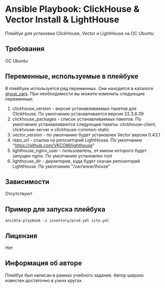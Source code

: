 # Ansible Playbook: ClickHouse & Vector Install & LightHouse

Плейбук для установки ClickHouse, Vector и LightHouse на ОС Ubuntu

## Требования

ОС Ubuntu

## Переменные, используемые в плейбуке

В плейбуке используется ряд переменных. Они находятся в каталоге [group_vars](./group_vars/). При необходимости вы можете изменить следующие переменные:

1. clickhouse_version - версия устанавливаемых пакетов для ClickHouse. По умолчанию устанавливается версия 22.3.8.39
2. clickhouse_packages - список устанавливаемых пакетов. По умолчанию устанавливаются следующие пакеты: clickhouse-client, clickhouse-server и clickhouse-common-static
3. vector_version - по умолчанию будет установлен Vector версии 0.43.1
4. repo_url - ссылка на репозиторий LightHouse. По умолчанию "https://github.com/VKCOM/lighthouse"
5. lighthouse_nginx_user - пользователь, от имени которого будет запущен nginx. По умолчанию установлен root
6. lighthouse_dir - директория, куда будет скачан репозиторий LightHouse. По умолчанию "/var/www/lhouse"

## Зависимости

Отсутствуют

## Пример для запуска плейбука

`ansible-playbook -i inventory/prod.yml site.yml`

## Лицензия

Нет

## Информация об авторе

Плейбук был написан в рамках учебного задания. Автор широко известен достаточно в узких кругах.

